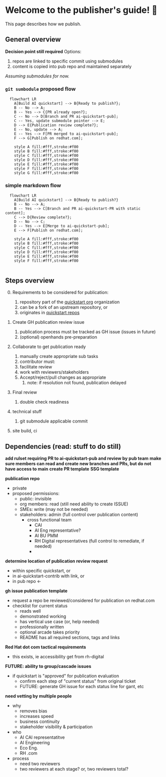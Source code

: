 # Welcome to the publisher's guide! :book: 

This page describes how we publish. 


## General overview

**Decision point still required**
Options:
1. repos are linked to specific commit using submodules 
2. content is copied into pub repo and maintained separately

*Assuming submodules for now.*

### `git sumbodule` proposed flow 

```mermaid
  flowchart LR 
    A[Build AI quickstart] --> B{Ready to publish?};
    B -- No --> A;
    B -- Yes --> C{PR already open?};
    C -- No --> D[Branch and PR ai-quickstart-pub];
    C -- Yes, update submodule pointer --> E;
    D --> E{Publication review complete?};
    E -- No, update --> A;
    E -- Yes --> F[PR merged to ai-quickstart-pub];
    F --> G[Publish on redhat.com];

    style A fill:#fff,stroke:#f00
    style B fill:#fff,stroke:#f00
    style C fill:#fff,stroke:#f00
    style D fill:#fff,stroke:#f00
    style E fill:#fff,stroke:#f00
    style F fill:#fff,stroke:#f00
    style G fill:#fff,stroke:#f00
```

### simple markdown flow 

```mermaid
  flowchart LR 
    A[Build AI quickstart] --> B{Ready to publish?}
    B -- No --> A; 
    B -- Yes --> C[Branch and PR ai-quickstart-PR with static content];
    C --> D{Review complete?};
    D -- No --> C; 
    D -- Yes --> E[Merge to ai-quickstart-pub];
    E --> F[Publish on redhat.com];

    style A fill:#fff,stroke:#f00
    style B fill:#fff,stroke:#f00
    style C fill:#fff,stroke:#f00
    style D fill:#fff,stroke:#f00
    style E fill:#fff,stroke:#f00
    style F fill:#fff,stroke:#f00
    
```

## Steps overview

0. Requirements to be considered for publication:
   1. repository part of the [quickstart org](https://github.com/rh-ai-quickstart) organization 
   2. can be a fork of an upstream repository, or
   3. originates in [quickstart repos](https://github.com/orgs/rh-ai-quickstart/repositories)

1. Create GH publication review issue
   1. publication process must be tracked as GH issue (issues in future)
   2. (optional) openhands pre-preparation

2. Collaborate to get publication ready
   1. manually create appropriate sub tasks
   2. contributor must: 
   3. facilitate review
   4. work with reviewers/stakeholders 
   5. Accept/reject/pull changes as appropriate
	  1. note: if resolution not found, publication delayed

3. Final review
   1. double check readiness

4. technical stuff
   1. git submodule applicable commit 

5. site build, ci


## Dependencies (read: stuff to do still)

**add rulset requiring PR to ai-quickstart-pub and review by pub team**
**make sure members can read and create new branches and PRs, but do not have access to main**
**create PR template**
**SSG template**

**publication repo** 
- private 
- proposed permissions:
  - public: invisible
  - org members: read (still need ability to create ISSUE)
  - SMEs: write (may not be needed)
  - stakeholders: admin (full control over publication content)
	- cross functional team
      - CAI 
	  - AI Eng representative? 
	  - AI BU PMM 
	  - RH Digital representatives (full control to remediate, if needed)
	  - 

**determine location of publication review request**
- within specific quickstart, or 
- in ai-quickstart-contrib with link, or 
- in pub repo <-

**gh issue publication template**
- request a repo be reviewed/considered for publication on redhat.com
- checklist for current status 
  - reads well 
  - demonstrated working 
  - has vertical use case (or, help needed) 
  - professionally written
  - optional arcade takes priority
  - README has all required sections, tags and links

**Red Hat dot com tactical requirements**
- this exists, ie accessibility get from rh-digital

**FUTURE: ability to group/cascade issues** 
- if quickstart is "approved" for publication evaluation 
  - confirm each step of "current status" from original ticket
  - FUTURE: generate GH issue for each status line for gant, etc
  
**need vetting by multiple people**
- why 
  - removes bias
  - increases speed 
  - business continuity 
  - stakeholder visibility & participation
- who
  - AI CAI representatitve 
  - AI Engineering 
  - Eco Eng. 
  - RH .com 
- process
  - need two reviewers 
  - two reviewers at each stage? or, two reviewers total?
